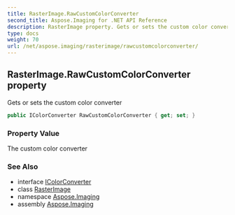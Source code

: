 ```yaml
---
title: RasterImage.RawCustomColorConverter
second_title: Aspose.Imaging for .NET API Reference
description: RasterImage property. Gets or sets the custom color converter
type: docs
weight: 70
url: /net/aspose.imaging/rasterimage/rawcustomcolorconverter/
---
```

## RasterImage.RawCustomColorConverter property

Gets or sets the custom color converter

```csharp
public IColorConverter RawCustomColorConverter { get; set; }
```

### Property Value

The custom color converter

### See Also

* interface [IColorConverter](../../icolorconverter/)
* class [RasterImage](../)
* namespace [Aspose.Imaging](../../rasterimage/)
* assembly [Aspose.Imaging](../../../)


